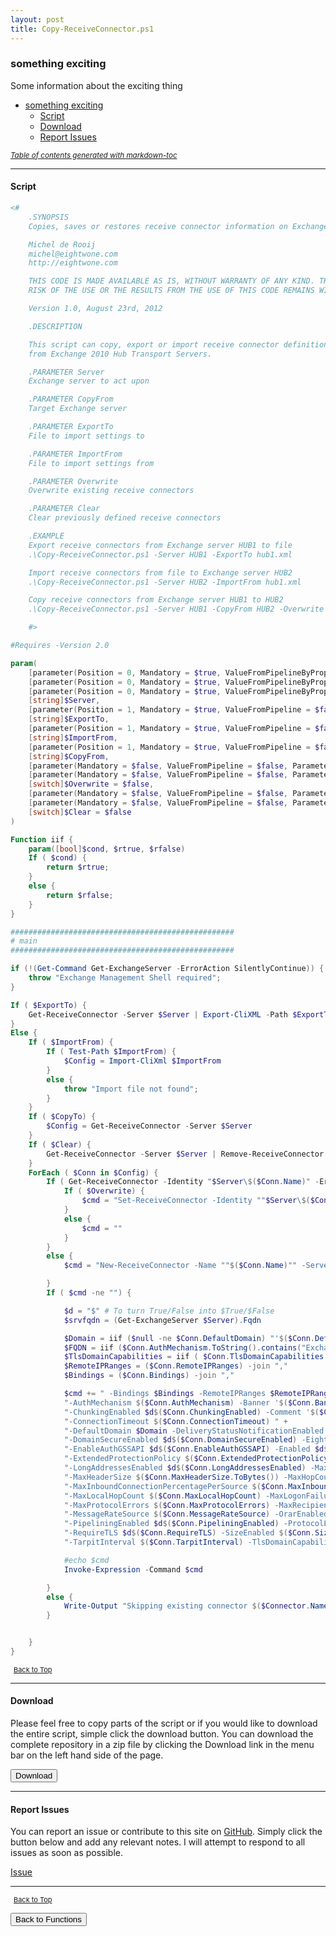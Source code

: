 ```yaml
---
layout: post
title: Copy-ReceiveConnector.ps1
---
```


### something exciting

Some information about the exciting thing

- [something exciting](#something-exciting)
  - [Script](#script)
  - [Download](#download)
  - [Report Issues](#report-issues)

<small><i><a href='http://ecotrust-canada.github.io/markdown-toc/'>Table of contents generated with markdown-toc</a></i></small>

---

#### Script

```powershell
<#
    .SYNOPSIS
    Copies, saves or restores receive connector information on Exchange 2010 servers

   	Michel de Rooij
	michel@eightwone.com
	http://eightwone.com

	THIS CODE IS MADE AVAILABLE AS IS, WITHOUT WARRANTY OF ANY KIND. THE ENTIRE
	RISK OF THE USE OR THE RESULTS FROM THE USE OF THIS CODE REMAINS WITH THE USER.

	Version 1.0, August 23rd, 2012

    .DESCRIPTION

	This script can copy, export or import receive connector definitions
	from Exchange 2010 Hub Transport Servers.

	.PARAMETER Server
	Exchange server to act upon

	.PARAMETER CopyFrom
	Target Exchange server

	.PARAMETER ExportTo
	File to import settings to

	.PARAMETER ImportFrom
	File to import settings from

	.PARAMETER Overwrite
	Overwrite existing receive connectors

	.PARAMETER Clear
	Clear previously defined receive connectors

    .EXAMPLE
    Export receive connectors from Exchange server HUB1 to file
    .\Copy-ReceiveConnector.ps1 -Server HUB1 -ExportTo hub1.xml

    Import receive connectors from file to Exchange server HUB2
    .\Copy-ReceiveConnector.ps1 -Server HUB2 -ImportFrom hub1.xml

    Copy receive connectors from Exchange server HUB1 to HUB2
    .\Copy-ReceiveConnector.ps1 -Server HUB1 -CopyFrom HUB2 -Overwrite

    #>

#Requires -Version 2.0

param(
	[parameter(Position = 0, Mandatory = $true, ValueFromPipelineByPropertyName = $true, ParameterSetName = "Export")]
	[parameter(Position = 0, Mandatory = $true, ValueFromPipelineByPropertyName = $true, ParameterSetName = "Import")]
	[parameter(Position = 0, Mandatory = $true, ValueFromPipelineByPropertyName = $true, ParameterSetName = "Copy")]
	[string]$Server,
	[parameter(Position = 1, Mandatory = $true, ValueFromPipeline = $false, ParameterSetName = "Export")]
	[string]$ExportTo,
	[parameter(Position = 1, Mandatory = $true, ValueFromPipeline = $false, ParameterSetName = "Import")]
	[string]$ImportFrom,
	[parameter(Position = 1, Mandatory = $true, ValueFromPipeline = $false, ParameterSetName = "Copy")]
	[string]$CopyFrom,
	[parameter(Mandatory = $false, ValueFromPipeline = $false, ParameterSetName = "Copy")]
	[parameter(Mandatory = $false, ValueFromPipeline = $false, ParameterSetName = "Import")]
	[switch]$Overwrite = $false,
	[parameter(Mandatory = $false, ValueFromPipeline = $false, ParameterSetName = "Copy")]
	[parameter(Mandatory = $false, ValueFromPipeline = $false, ParameterSetName = "Import")]
	[switch]$Clear = $false
)

Function iif {
	param([bool]$cond, $rtrue, $rfalse)
	If ( $cond) {
		return $rtrue;
	}
	else {
		return $rfalse;
	}
}

##################################################
# main
##################################################

if (!(Get-Command Get-ExchangeServer -ErrorAction SilentlyContinue)) {
	throw "Exchange Management Shell required";
}

If ( $ExportTo) {
	Get-ReceiveConnector -Server $Server | Export-CliXML -Path $ExportTo
}
Else {
	If ( $ImportFrom) {
		If ( Test-Path $ImportFrom) {
			$Config = Import-CliXml $ImportFrom
		}
		else {
			throw "Import file not found";
		}
	}
	If ( $CopyTo) {
		$Config = Get-ReceiveConnector -Server $Server
	}
	If ( $Clear) {
		Get-ReceiveConnector -Server $Server | Remove-ReceiveConnector -Confirm:$false
	}
	ForEach ( $Conn in $Config) {
		If ( Get-ReceiveConnector -Identity "$Server\$($Conn.Name)" -ErrorAction SilentlyContinue) {
			If ( $Overwrite) {
				$cmd = "Set-ReceiveConnector -Identity ""$Server\$($Conn.Name)"""
			}
			else {
				$cmd = ""
			}
		}
		else {
			$cmd = "New-ReceiveConnector -Name ""$($Conn.Name)"" -Server $Server -Custom"

		}
		If ( $cmd -ne "") {

			$d = "$" # To turn True/False into $True/$False
			$srvfqdn = (Get-ExchangeServer $Server).Fqdn

			$Domain = iif ($null -ne $Conn.DefaultDomain) "'$($Conn.DefaultDomain)'" "$($d)null"
			$FQDN = iif ($Conn.AuthMechanism.ToString().contains("ExchangeServer")) "'$($srvfqdn)'" ( iif ($null -ne $Conn.Fqdn) "'$($Conn.Fqdn)'" "$($d)null")
			$TlsDomainCapabilities = iif ( $Conn.TlsDomainCapabilities.count -ne 0) (( $Conn.TlsDomainCapabilities) -join ",") "$($d)null"
			$RemoteIPRanges = ($Conn.RemoteIPRanges) -join ","
			$Bindings = ($Conn.Bindings) -join ","

			$cmd += " -Bindings $Bindings -RemoteIPRanges $RemoteIPRanges -AdvertiseClientSettings $d$($Conn.AdvertiseClientSettings) " +
			"-AuthMechanism $($Conn.AuthMechanism) -Banner '$($Conn.Banner)' -BinaryMimeEnabled $d$($Conn.BinaryMimeEnabled) " +
			"-ChunkingEnabled $d$($Conn.ChunkingEnabled) -Comment '$($Conn.Comment)' -ConnectionInactivityTimeout $($Conn.ConnectionInactivityTimeout) " +
			"-ConnectionTimeout $($Conn.ConnectionTimeout) " +
			"-DefaultDomain $Domain -DeliveryStatusNotificationEnabled $d$($Conn.DeliveryStatusNotificationEnabled) " +
			"-DomainSecureEnabled $d$($Conn.DomainSecureEnabled) -EightBitMimeEnabled $d$($Conn.EightBitMimeEnabled) " +
			"-EnableAuthGSSAPI $d$($Conn.EnableAuthGSSAPI) -Enabled $d$($Conn.Enabled) -EnhancedStatusCodesEnabled $d$($Conn.EnhancedStatusCodesEnabled) " +
			"-ExtendedProtectionPolicy $($Conn.ExtendedProtectionPolicy) -Fqdn $FQDN " +
			"-LongAddressesEnabled $d$($Conn.LongAddressesEnabled) -MaxAcknowledgementDelay $($Conn.MaxAcknowledgementDelay) " +
			"-MaxHeaderSize $($Conn.MaxHeaderSize.ToBytes()) -MaxHopCount $($Conn.MaxHopCount) -MaxInboundConnection $($Conn.MaxInboundConnection) " +
			"-MaxInboundConnectionPercentagePerSource $($Conn.MaxInboundConnectionPercentagePerSource) -MaxInboundConnectionPerSource $($Conn.MaxInboundConnectionPerSource) " +
			"-MaxLocalHopCount $($Conn.MaxLocalHopCount) -MaxLogonFailures $($Conn.MaxLogonFailures) -MaxMessageSize $($Conn.MaxMessageSize.ToBytes()) " +
			"-MaxProtocolErrors $($Conn.MaxProtocolErrors) -MaxRecipientsPerMessage $($Conn.MaxRecipientsPerMessage) -MessageRateLimit $($Conn.MessageRateLimit) " +
			"-MessageRateSource $($Conn.MessageRateSource) -OrarEnabled $d$($Conn.OrarEnabled) -PermissionGroups $($Conn.PermissionGroups) " +
			"-PipeliningEnabled $d$($Conn.PipeliningEnabled) -ProtocolLoggingLevel $($Conn.ProtocolLoggingLevel) -RequireEHLODomain $d$($Conn.RequireEHLODomain) " +
			"-RequireTLS $d$($Conn.RequireTLS) -SizeEnabled $($Conn.SizeEnabled) -SuppressXAnonymousTls $d$($Conn.SuppressXAnonymousTls) " +
			"-TarpitInterval $($Conn.TarpitInterval) -TlsDomainCapabilities $TlsDomainCapabilities"

			#echo $cmd
			Invoke-Expression -Command $cmd

		}
		else {
			Write-Output "Skipping existing connector $($Connector.Name)"
		}


	}
}
```

<span style="font-size:11px;"><a href="#"><i class="fas fa-caret-up" aria-hidden="true" style="color: white; margin-right:5px;"></i>Back to Top</a></span>

---

#### Download

Please feel free to copy parts of the script or if you would like to download the entire script, simple click the download button. You can download the complete repository in a zip file by clicking the Download link in the menu bar on the left hand side of the page.

<button class="btn" type="submit" onclick="window.open('/PowerShell/functions/exchange/Copy-ReceiveConnector.ps1')">
    <i class="fa fa-cloud-download-alt">
    </i>
        Download
</button>

---

#### Report Issues

You can report an issue or contribute to this site on <a href="https://github.com/BanterBoy/scripts-blog/issues">GitHub</a>. Simply click the button below and add any relevant notes. I will attempt to respond to all issues as soon as possible.

<!-- Place this tag where you want the button to render. -->

<a class="github-button" href="https://github.com/BanterBoy/scripts-blog/issues/new?title=Copy-ReceiveConnector.ps1&body=There is a problem with this function. Please find details below." data-show-count="true" aria-label="Issue BanterBoy/scripts-blog on GitHub">Issue</a>

---

<span style="font-size:11px;"><a href="#"><i class="fas fa-caret-up" aria-hidden="true" style="color: white; margin-right:5px;"></i>Back to Top</a></span>

<a href="/menu/_pages/functions.html">
    <button class="btn">
        <i class='fas fa-reply'>
        </i>
            Back to Functions
    </button>
</a>

[1]: http://ecotrust-canada.github.io/markdown-toc
[2]: https://github.com/googlearchive/code-prettify
